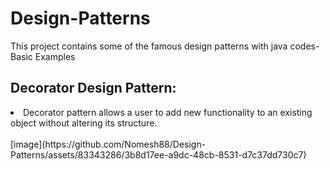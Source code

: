 # Design-Patterns
This project contains some of the famous design patterns with java codes- Basic Examples

## Decorator Design Pattern:

<li>Decorator pattern allows a user to add new functionality to an existing object without altering its structure.</li><br />
[image](https://github.com/Nomesh88/Design-Patterns/assets/83343286/3b8d17ee-a9dc-48cb-8531-d7c37dd730c7)


